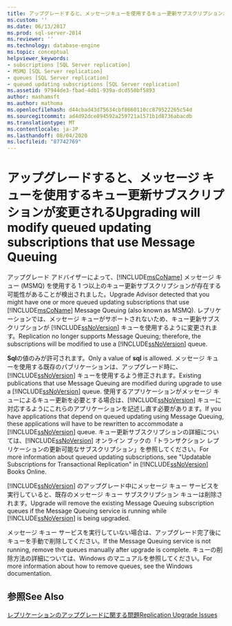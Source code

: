 ```yaml
---
title: アップグレードすると、メッセージキューを使用するキュー更新サブスクリプションが変更されます。Microsoft Docs
ms.custom: ''
ms.date: 06/13/2017
ms.prod: sql-server-2014
ms.reviewer: ''
ms.technology: database-engine
ms.topic: conceptual
helpviewer_keywords:
- subscriptions [SQL Server replication]
- MSMQ [SQL Server replication]
- queues [SQL Server replication]
- queued updating subscriptions [SQL Server replication]
ms.assetid: 97944de3-fbad-4db1-939a-dcd550bf5893
author: mashamsft
ms.author: mathoma
ms.openlocfilehash: d44cbad43d75634cbf8660110cc879522265c54d
ms.sourcegitcommit: ad4d92dce894592a259721a1571b1d8736abacdb
ms.translationtype: MT
ms.contentlocale: ja-JP
ms.lasthandoff: 08/04/2020
ms.locfileid: "87742769"
---
```

# <a name="upgrading-will-modify-queued-updating-subscriptions-that-use-message-queuing"></a><span data-ttu-id="4bdb2-102">アップグレードすると、メッセージ キューを使用するキュー更新サブスクリプションが変更される</span><span class="sxs-lookup"><span data-stu-id="4bdb2-102">Upgrading will modify queued updating subscriptions that use Message Queuing</span></span>
  <span data-ttu-id="4bdb2-103">アップグレード アドバイザーによって、[!INCLUDE[msCoName](../../includes/msconame-md.md)] メッセージ キュー (MSMQ) を使用する 1 つ以上のキュー更新サブスクリプションが存在する可能性があることが検出されました。</span><span class="sxs-lookup"><span data-stu-id="4bdb2-103">Upgrade Advisor detected that you might have one or more queued updating subscriptions that use [!INCLUDE[msCoName](../../includes/msconame-md.md)] Message Queuing (also known as MSMQ).</span></span> <span data-ttu-id="4bdb2-104">レプリケーションでは、メッセージ キューがサポートされないため、キュー更新サブスクリプションが [!INCLUDE[ssNoVersion](../../includes/ssnoversion-md.md)] キューを使用するように変更されます。</span><span class="sxs-lookup"><span data-stu-id="4bdb2-104">Replication no longer supports Message Queuing; therefore, the subscriptions will be modified to use a [!INCLUDE[ssNoVersion](../../includes/ssnoversion-md.md)] queue.</span></span>  
  
 <span data-ttu-id="4bdb2-105">**Sql**の値のみが許可されます。</span><span class="sxs-lookup"><span data-stu-id="4bdb2-105">Only a value of **sql** is allowed.</span></span> <span data-ttu-id="4bdb2-106">メッセージ キューを使用する既存のパブリケーションは、アップグレード時に、[!INCLUDE[ssNoVersion](../../includes/ssnoversion-md.md)] キューを使用するよう修正されます。</span><span class="sxs-lookup"><span data-stu-id="4bdb2-106">Existing publications that use Message Queuing are modified during upgrade to use a [!INCLUDE[ssNoVersion](../../includes/ssnoversion-md.md)] queue.</span></span> <span data-ttu-id="4bdb2-107">使用するアプリケーションがメッセージ キューによるキュー更新を必要とする場合は、[!INCLUDE[ssNoVersion](../../includes/ssnoversion-md.md)] キューに対応するようにこれらのアプリケーションを記述し直す必要があります。</span><span class="sxs-lookup"><span data-stu-id="4bdb2-107">If you have applications that depend on queued updating using Message Queuing, these applications will have to be rewritten to accommodate a [!INCLUDE[ssNoVersion](../../includes/ssnoversion-md.md)] queue.</span></span> <span data-ttu-id="4bdb2-108">キュー更新サブスクリプションの詳細については、[!INCLUDE[ssNoVersion](../../includes/ssnoversion-md.md)] オンライン ブックの「トランザクション レプリケーションの更新可能なサブスクリプション」を参照してください。</span><span class="sxs-lookup"><span data-stu-id="4bdb2-108">For more information about queued updating subscriptions, see "Updatable Subscriptions for Transactional Replication" in [!INCLUDE[ssNoVersion](../../includes/ssnoversion-md.md)] Books Online.</span></span>  
  
 <span data-ttu-id="4bdb2-109">[!INCLUDE[ssNoVersion](../../includes/ssnoversion-md.md)] のアップグレード中にメッセージ キュー サービスを実行していると、既存のメッセージ キュー サブスクリプション キューは削除されます。</span><span class="sxs-lookup"><span data-stu-id="4bdb2-109">Upgrade will remove the existing Message Queuing subscription queues if the Message Queuing service is running while [!INCLUDE[ssNoVersion](../../includes/ssnoversion-md.md)] is being upgraded.</span></span>  
  
 <span data-ttu-id="4bdb2-110">メッセージ キュー サービスを実行していない場合は、アップグレード完了後にキューを手動で削除してください。</span><span class="sxs-lookup"><span data-stu-id="4bdb2-110">If the Message Queuing service is not running, remove the queues manually after upgrade is complete.</span></span> <span data-ttu-id="4bdb2-111">キューの削除方法の詳細については、Windows のマニュアルを参照してください。</span><span class="sxs-lookup"><span data-stu-id="4bdb2-111">For more information about how to remove queues, see the Windows documentation.</span></span>  
  
## <a name="see-also"></a><span data-ttu-id="4bdb2-112">参照</span><span class="sxs-lookup"><span data-stu-id="4bdb2-112">See Also</span></span>  
 [<span data-ttu-id="4bdb2-113">レプリケーションのアップグレードに関する問題</span><span class="sxs-lookup"><span data-stu-id="4bdb2-113">Replication Upgrade Issues</span></span>](../../../2014/sql-server/install/replication-upgrade-issues.md)  
  
  
